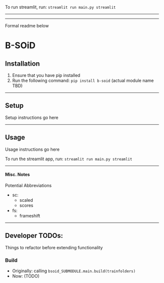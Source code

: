 
To run streamlit, run: `streamlit run main.py streamlit`




---

---

Formal readme below

# B-SOiD

## Installation

1. Ensure that you have pip installed
2. Run the following command: `pip install b-soid` (actual module name TBD)



------------------------------------------------------------------------------------------------------------------------

## Setup

Setup instructions go here

------------------------------------------------------------------------------------------------------------------------

## Usage

Usage instructions go here

To run the streamlit app, run: `streamlit run main.py streamlit`


------------------------------------------------------------------------------------------------------------------------

#### Misc. Notes

Potential Abbreviations
- sc:
  - scaled
  - scores
- fs:
  - frameshift
  
------------------------------------------------------------------------------------------------------------------------

## Developer TODOs:

Things to refactor before extending functionality

### Build

- Originally: calling `bsoid_SUBMODULE.main.build(trainfolders)`
- Now: (TODO)